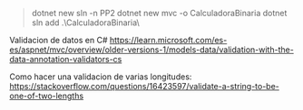 > dotnet new sln -n PP2
> dotnet new mvc -o CalculadoraBinaria
> dotnet sln add .\CalculadoraBinaria\

Validacion de datos en C#
https://learn.microsoft.com/es-es/aspnet/mvc/overview/older-versions-1/models-data/validation-with-the-data-annotation-validators-cs


Como hacer una validacion de varias longitudes:
https://stackoverflow.com/questions/16423597/validate-a-string-to-be-one-of-two-lengths
